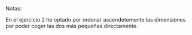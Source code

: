 Notas: 

En el ejercicio 2 he optado por ordenar ascendetemente las dimensiones par poder coger las dos más pequeñas directamente.
